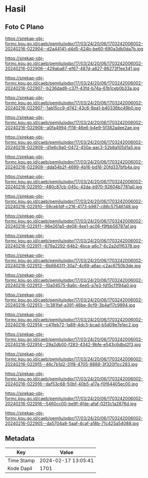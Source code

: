 # Hasil

## Foto C Plano

https://sirekap-obj-formc.kpu.go.id/caeb/pemilu/pdpr/17/03/24/20/06/1703242006002-20240216-022904--d2a44141-d4d5-424b-be60-690a3db0da7b.jpg

https://sirekap-obj-formc.kpu.go.id/caeb/pemilu/pdpr/17/03/24/20/06/1703242006002-20240216-022906--429aba87-ef67-487d-a827-86273f1ee341.jpg

https://sirekap-obj-formc.kpu.go.id/caeb/pemilu/pdpr/17/03/24/20/06/1703242006002-20240216-022907--b236dad9-c37f-43fd-b74a-61b1ceb0b33a.jpg

https://sirekap-obj-formc.kpu.go.id/caeb/pemilu/pdpr/17/03/24/20/06/1703242006002-20240216-022907--1ab15cc9-d742-43c6-8ea1-b40336bc49b0.jpg

https://sirekap-obj-formc.kpu.go.id/caeb/pemilu/pdpr/17/03/24/20/06/1703242006002-20240216-022908--a0fa4994-f118-46e6-b4e9-5f382adee2ae.jpg

https://sirekap-obj-formc.kpu.go.id/caeb/pemilu/pdpr/17/03/24/20/06/1703242006002-20240216-022909--d1e6c9a0-0472-450a-aac3-52b8a105d1a5.jpg

https://sirekap-obj-formc.kpu.go.id/caeb/pemilu/pdpr/17/03/24/20/06/1703242006002-20240216-022909--dda54b2f-4699-4b16-bd16-20fd337bfb4a.jpg

https://sirekap-obj-formc.kpu.go.id/caeb/pemilu/pdpr/17/03/24/20/06/1703242006002-20240216-022910--480c87cb-045c-42da-b970-92604b7781a0.jpg

https://sirekap-obj-formc.kpu.go.id/caeb/pemilu/pdpr/17/03/24/20/06/1703242006002-20240216-022910--59ceb1df-c216-4173-b987-c86c57546148.jpg

https://sirekap-obj-formc.kpu.go.id/caeb/pemilu/pdpr/17/03/24/20/06/1703242006002-20240216-022911--96e261a5-de08-4ee1-ac06-f9fbb56787af.jpg

https://sirekap-obj-formc.kpu.go.id/caeb/pemilu/pdpr/17/03/24/20/06/1703242006002-20240216-022911--679a2292-64b2-4bca-a6c7-6c2a2d1f6378.jpg

https://sirekap-obj-formc.kpu.go.id/caeb/pemilu/pdpr/17/03/24/20/06/1703242006002-20240216-022912--6b664311-30a7-4c69-a6ac-c2ac6750b3de.jpg

https://sirekap-obj-formc.kpu.go.id/caeb/pemilu/pdpr/17/03/24/20/06/1703242006002-20240216-022913--10a04575-8a6c-4ee5-a7e3-fd15c11f94a0.jpg

https://sirekap-obj-formc.kpu.go.id/caeb/pemilu/pdpr/17/03/24/20/06/1703242006002-20240216-022913--1c381faf-a391-46be-9cf9-3b4af17c9894.jpg

https://sirekap-obj-formc.kpu.go.id/caeb/pemilu/pdpr/17/03/24/20/06/1703242006002-20240216-022914--c41feb72-1a89-4dc3-bcad-b5d09e7e1ec2.jpg

https://sirekap-obj-formc.kpu.go.id/caeb/pemilu/pdpr/17/03/24/20/06/1703242006002-20240216-022914--29a2db00-f283-4342-9bfe-e543c6dbd2f3.jpg

https://sirekap-obj-formc.kpu.go.id/caeb/pemilu/pdpr/17/03/24/20/06/1703242006002-20240216-022915--46c7b1d2-31f8-4705-8888-3f320f1cc283.jpg

https://sirekap-obj-formc.kpu.go.id/caeb/pemilu/pdpr/17/03/24/20/06/1703242006002-20240216-022916--daf53c68-50bf-40b5-a17a-f0f64405ec00.jpg

https://sirekap-obj-formc.kpu.go.id/caeb/pemilu/pdpr/17/03/24/20/06/1703242006002-20240216-022916--5460cc00-be9f-4fde-afaf-02f3c1a2876d.jpg

https://sirekap-obj-formc.kpu.go.id/caeb/pemilu/pdpr/17/03/24/20/06/1703242006002-20240216-022905--da5704a8-5aaf-4caf-a18b-71c425a54088.jpg


## Metadata

| Key        | Value               |
| ---------- | ------------------- |
| Time Stamp | 2024-02-17 13:05:41 |
| Kode Dapil | 1701                |



